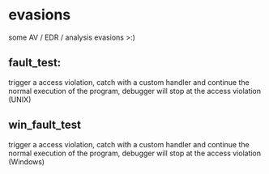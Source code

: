 # evasions
some AV / EDR / analysis evasions >:)

## fault_test: 
trigger a access violation, catch with a custom handler and continue the normal execution of the program, debugger will stop at the access violation (UNIX)

## win_fault_test
trigger a access violation, catch with a custom handler and continue the normal execution of the program, debugger will stop at the access violation (Windows)
